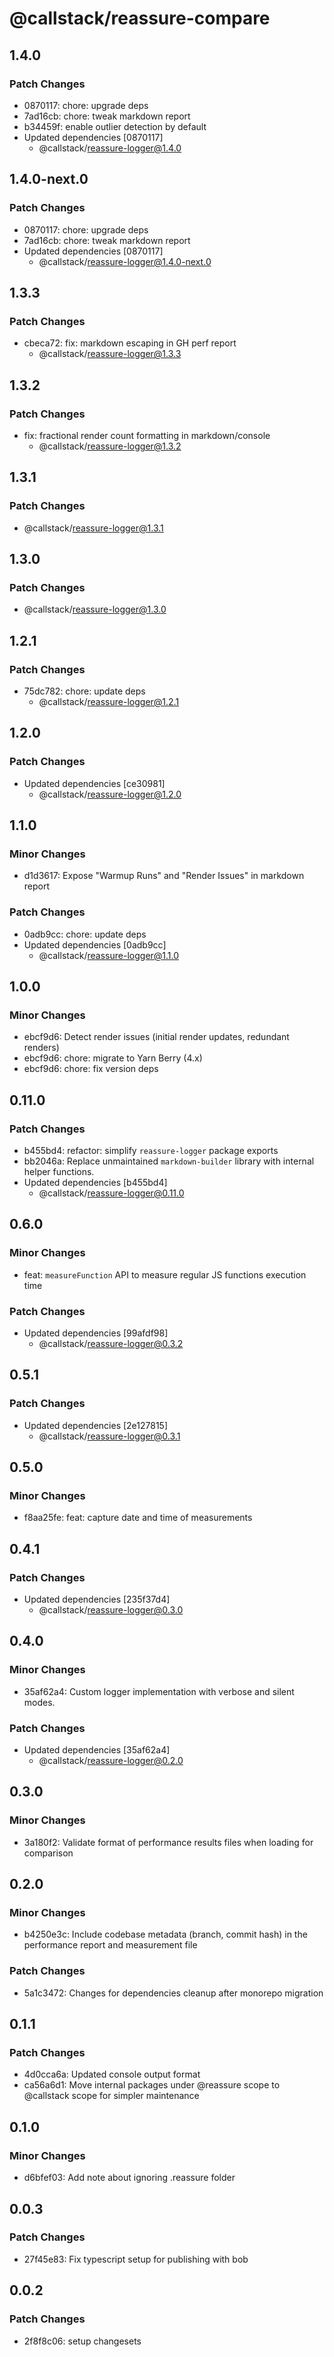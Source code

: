 # @callstack/reassure-compare

## 1.4.0

### Patch Changes

- 0870117: chore: upgrade deps
- 7ad16cb: chore: tweak markdown report
- b34459f: enable outlier detection by default
- Updated dependencies [0870117]
  - @callstack/reassure-logger@1.4.0

## 1.4.0-next.0

### Patch Changes

- 0870117: chore: upgrade deps
- 7ad16cb: chore: tweak markdown report
- Updated dependencies [0870117]
  - @callstack/reassure-logger@1.4.0-next.0

## 1.3.3

### Patch Changes

- cbeca72: fix: markdown escaping in GH perf report
  - @callstack/reassure-logger@1.3.3

## 1.3.2

### Patch Changes

- fix: fractional render count formatting in markdown/console
  - @callstack/reassure-logger@1.3.2

## 1.3.1

### Patch Changes

- @callstack/reassure-logger@1.3.1

## 1.3.0

### Patch Changes

- @callstack/reassure-logger@1.3.0

## 1.2.1

### Patch Changes

- 75dc782: chore: update deps
  - @callstack/reassure-logger@1.2.1

## 1.2.0

### Patch Changes

- Updated dependencies [ce30981]
  - @callstack/reassure-logger@1.2.0

## 1.1.0

### Minor Changes

- d1d3617: Expose "Warmup Runs" and "Render Issues" in markdown report

### Patch Changes

- 0adb9cc: chore: update deps
- Updated dependencies [0adb9cc]
  - @callstack/reassure-logger@1.1.0

## 1.0.0

### Minor Changes

- ebcf9d6: Detect render issues (initial render updates, redundant renders)
- ebcf9d6: chore: migrate to Yarn Berry (4.x)
- ebcf9d6: chore: fix version deps

## 0.11.0

### Patch Changes

- b455bd4: refactor: simplify `reassure-logger` package exports
- bb2046a: Replace unmaintained `markdown-builder` library with internal helper functions.
- Updated dependencies [b455bd4]
  - @callstack/reassure-logger@0.11.0

## 0.6.0

### Minor Changes

- feat: `measureFunction` API to measure regular JS functions execution time

### Patch Changes

- Updated dependencies [99afdf98]
  - @callstack/reassure-logger@0.3.2

## 0.5.1

### Patch Changes

- Updated dependencies [2e127815]
  - @callstack/reassure-logger@0.3.1

## 0.5.0

### Minor Changes

- f8aa25fe: feat: capture date and time of measurements

## 0.4.1

### Patch Changes

- Updated dependencies [235f37d4]
  - @callstack/reassure-logger@0.3.0

## 0.4.0

### Minor Changes

- 35af62a4: Custom logger implementation with verbose and silent modes.

### Patch Changes

- Updated dependencies [35af62a4]
  - @callstack/reassure-logger@0.2.0

## 0.3.0

### Minor Changes

- 3a180f2: Validate format of performance results files when loading for comparison

## 0.2.0

### Minor Changes

- b4250e3c: Include codebase metadata (branch, commit hash) in the performance report and measurement file

### Patch Changes

- 5a1c3472: Changes for dependencies cleanup after monorepo migration

## 0.1.1

### Patch Changes

- 4d0cca6a: Updated console output format
- ca56a6d1: Move internal packages under @reassure scope to @callstack scope for simpler maintenance

## 0.1.0

### Minor Changes

- d6bfef03: Add note about ignoring .reassure folder

## 0.0.3

### Patch Changes

- 27f45e83: Fix typescript setup for publishing with bob

## 0.0.2

### Patch Changes

- 2f8f8c06: setup changesets

